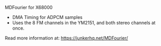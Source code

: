 MDFourier for X68000

- DMA Timing for ADPCM samples
- Uses the  8 FM channels in the YM2151, and both stereo channels at once.

Read more information at: https://junkerhq.net/MDFourier/
